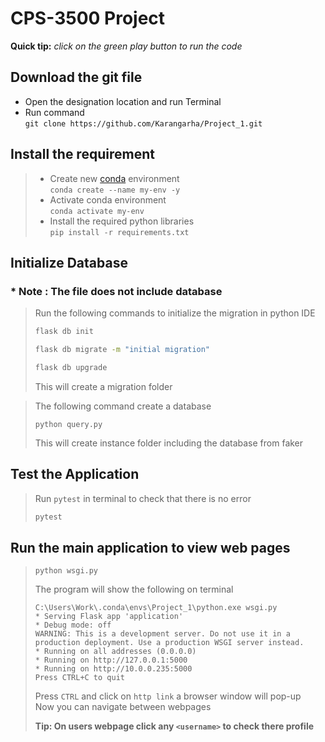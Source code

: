 # CPS-3500 Project
**Quick tip:** *click on the green play button to run the code* 
## Download the git file
- Open the designation location and run Terminal
- Run command <br> `git clone https://github.com/Karangarha/Project_1.git`

## Install the requirement

> - Create new [conda](https://anaconda.org/anaconda/conda) environment <br>`conda create --name my-env -y`
> - Activate conda environment  <br> `conda activate my-env`
> - Install the required python libraries <br> `pip install -r requirements.txt`
>



## Initialize Database
### * Note : The file does not include database
> Run the following commands to initialize the migration in python IDE
>```bash  
>flask db init
>```
>```bash
>flask db migrate -m "initial migration" 
>```
>```bash
>flask db upgrade 
>```
>This will create a migration folder

> The following command create a database
> 
>` python query.py `
> 
> This will create instance folder including the database from faker

## Test the Application
>Run ` pytest ` in terminal to check that there is no error
>```bash 
>pytest
>```

## Run the main application to view web pages
>
>`python wsgi.py`<br>
>
> The program will show the following on terminal
>```commandline
>C:\Users\Work\.conda\envs\Project_1\python.exe wsgi.py 
> * Serving Flask app 'application'
> * Debug mode: off
> WARNING: This is a development server. Do not use it in a production deployment. Use a production WSGI server instead.
> * Running on all addresses (0.0.0.0)
> * Running on http://127.0.0.1:5000
> * Running on http://10.0.0.235:5000
> Press CTRL+C to quit
> ```
> Press `CTRL` and click on `http link` a browser window will pop-up <br>
> Now you can navigate between webpages<br>
> 
> **Tip: On users webpage click any `<username>` to check there profile**